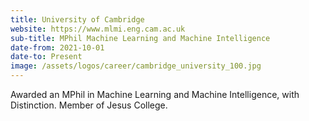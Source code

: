 ```yaml
---
title: University of Cambridge
website: https://www.mlmi.eng.cam.ac.uk
sub-title: MPhil Machine Learning and Machine Intelligence
date-from: 2021-10-01
date-to: Present
image: /assets/logos/career/cambridge_university_100.jpg
---
```


Awarded an MPhil in Machine Learning and Machine Intelligence, with Distinction. Member of Jesus College.
